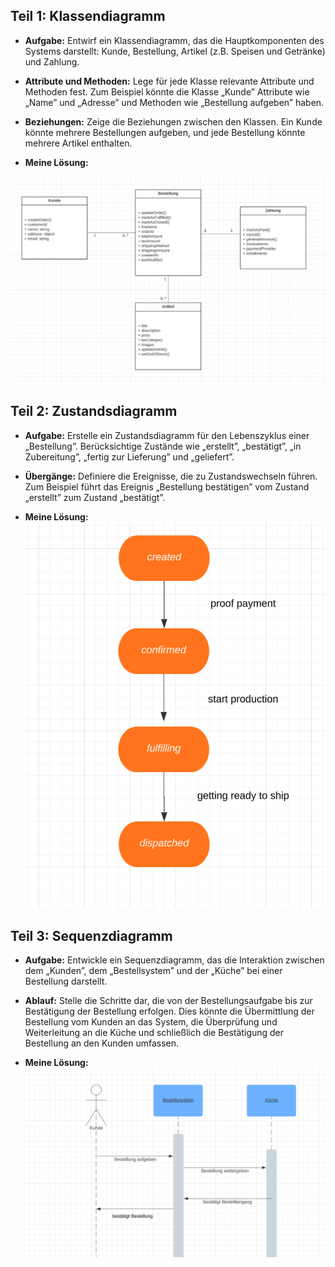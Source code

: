 
## Teil 1: Klassendiagramm

-   **Aufgabe:**  Entwirf ein Klassendiagramm, das die Hauptkomponenten des Systems darstellt: Kunde, Bestellung, Artikel (z.B. Speisen und Getränke) und Zahlung.
    
-   **Attribute und Methoden:**  Lege für jede Klasse relevante Attribute und Methoden fest. Zum Beispiel könnte die Klasse „Kunde” Attribute wie „Name” und „Adresse” und Methoden wie „Bestellung aufgeben” haben.
    
-   **Beziehungen:**  Zeige die Beziehungen zwischen den Klassen. Ein Kunde könnte mehrere Bestellungen aufgeben, und jede Bestellung könnte mehrere Artikel enthalten.

-   **Meine Lösung:**  

![Klassendiagramm](./Klassendiagramm.png)

## Teil 2: Zustandsdiagramm

-   **Aufgabe:**  Erstelle ein Zustandsdiagramm für den Lebenszyklus einer „Bestellung”. Berücksichtige Zustände wie „erstellt”, „bestätigt”, „in Zubereitung”, „fertig zur Lieferung” und „geliefert”.
 
    
-   **Übergänge:**  Definiere die Ereignisse, die zu Zustandswechseln führen. Zum Beispiel führt das Ereignis „Bestellung bestätigen” vom Zustand „erstellt” zum Zustand „bestätigt”.

-   **Meine Lösung:**  
![Zustandsdiagramm](./Zustandsdiagramm.png)



## Teil 3: Sequenzdiagramm

-   **Aufgabe:**  Entwickle ein Sequenzdiagramm, das die Interaktion zwischen dem „Kunden”, dem „Bestellsystem” und der „Küche” bei einer Bestellung darstellt.
   
  
-   **Ablauf:**  Stelle die Schritte dar, die von der Bestellungsaufgabe bis zur Bestätigung der Bestellung erfolgen. Dies könnte die Übermittlung der Bestellung vom Kunden an das System, die Überprüfung und Weiterleitung an die Küche und schließlich die Bestätigung der Bestellung an den Kunden umfassen.

-   **Meine Lösung:**  
![Sequenzdiagramm](./Sequenzdiagramm.png)